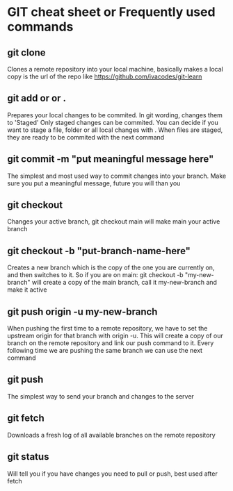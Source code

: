 # GIT cheat sheet or Frequently used commands


## git clone <repo>
Clones a remote repository into your local machine, basically makes a local copy
<repo> is the url of the repo like https://github.com/ivacodes/git-learn

## git add <directory> or <file> or .
Prepares your local changes to be commited. In git wording, changes them to 'Staged'
Only staged changes can be commited.
You can decide if you want to stage a file, folder or all local changes with .
When files are staged, they are ready to be commited with the next command

## git commit -m "put meaningful message here"
The simplest and most used way to commit changes into your branch.
Make sure you put a meaningful message, future you will than you

## git checkout <branch>
Changes your active branch, git checkout main will make main your active branch

## git checkout -b "put-branch-name-here"
Creates a new branch which is the copy of the one you are currently on, and then switches to it.
So if you are on main: git checkout -b "my-new-branch" will create a copy of the main branch, call it my-new-branch and make it active

## git push origin -u my-new-branch
When pushing the first time to a remote repository, we have to set the upstream origin for that branch with origin -u.
This will create a copy of our branch on the remote repository and link our push command to it.
Every following time we are pushing the same branch we can use the next command

## git push
The simplest way to send your branch and changes to the server

## git fetch
Downloads a fresh log of all available branches on the remote repository

## git status
Will tell you if you have changes you need to pull or push, best used after fetch

